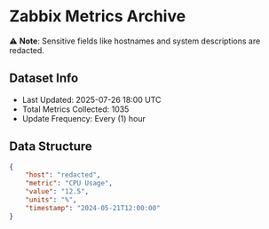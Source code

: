 # Zabbix Metrics Archive

⚠️ **Note**: Sensitive fields like hostnames and system descriptions are redacted.

## Dataset Info
- Last Updated: 2025-07-26 18:00 UTC
- Total Metrics Collected: 1035
- Update Frequency: Every (1) hour

## Data Structure
```json
{
    "host": "redacted",
    "metric": "CPU Usage",
    "value": "12.5",
    "units": "%",
    "timestamp": "2024-05-21T12:00:00"
}
```
